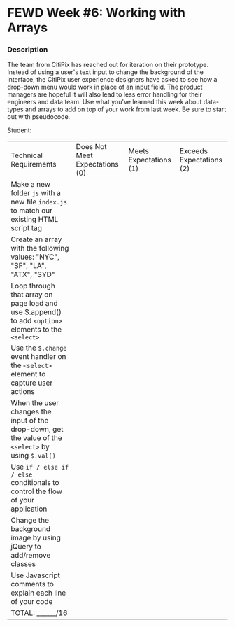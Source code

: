 # FEWD Week #6: Working with Arrays

### Description

The team from CitiPix has reached out for iteration on their prototype. Instead of using a user's text input to change the background of the interface, the CitiPix user experience designers have asked to see how a drop-down menu would work in place of an input field. The product managers are hopeful it will also lead to less error handling for their engineers and data team. Use what you've learned this week about data-types and arrays to add on top of your work from last week. Be sure to start out with pseudocode.

Student:

|                                                                                                           | | | |
|-----------------------------------------------------------------------------------------------------------|-|-|-|
| Technical Requirements                                                                                    | Does Not Meet Expectations (0) | Meets Expectations (1) | Exceeds Expectations (2) |
| Make a new folder `js` with a new file `index.js` to match our existing HTML script tag                   | | | |
| Create an array with the following values: "NYC", "SF", "LA", "ATX", "SYD"                                | | | |
| Loop through that array on page load and use $.append() to add `<option>` elements to the `<select>`      | | | |
| Use the `$.change` event handler on the `<select>` element to capture user actions                        | | | |
| When the user changes the input of the drop-down, get the value of the `<select>` by using `$.val()`      | | | |
| Use `if / else if / else ` conditionals to control the flow of your application                           | | | |
| Change the background image by using jQuery to add/remove classes                                         | | | |
| Use Javascript comments to explain each line of your code                                                 | | | |
| TOTAL: ______/16
